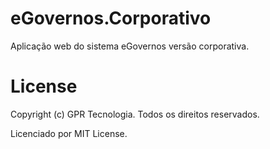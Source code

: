 # eGovernos.Corporativo
Aplicação web do sistema eGovernos versão corporativa.

# License
Copyright (c) GPR Tecnologia. Todos os direitos reservados.

Licenciado por MIT License.

